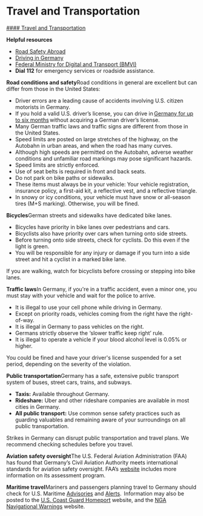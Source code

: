 # Travel and Transportation

[#### Travel and Transportation](javascript:void(0); "Travel and Transportation")

**Helpful resources**

* [Road Safety Abroad](https://travel.state.gov/content/travel/en/international-travel/while-abroad/driving-and-road-safety.html)
* [Driving in Germany](https://de.usembassy.gov/driving-in-germany/)
* [Federal Ministry for Digital and Transport (BMVI)](https://www.bmv.de/EN/Topics/Mobility/Road/Road-Safety/road-safety.html#:~:text=The%20number%20of%20road%20fatalities,fatality%20is%20one%20too%20many.)
* **Dial 112** for emergency services or roadside assistance.

**Road conditions and safety**Road conditions in general are excellent but can differ from those in the United States:

* Driver errors are a leading cause of accidents involving U.S. citizen motorists in Germany.
* If you hold a valid U.S. driver’s license, you can drive in [Germany for up to six months](https://de.usembassy.gov/driving-in-germany/?_ga=2.204184272.1797460205.1701971157-116128102.1701971156) without acquiring a German driver’s license.
* Many German traffic laws and traffic signs are different from those in the United States.
* Speed limits are posted on large stretches of the highway, on the Autobahn in urban areas, and when the road has many curves.
* Although high speeds are permitted on the Autobahn, adverse weather conditions and unfamiliar road markings may pose significant hazards.
* Speed limits are strictly enforced.
* Use of seat belts is required in front and back seats.
* Do not park on bike paths or sidewalks.
* These items must always be in your vehicle: Your vehicle registration, insurance policy, a first-aid kit, a reflective vest, and a reflective triangle.
* In snowy or icy conditions, your vehicle must have snow or all-season tires (M+S marking). Otherwise, you will be fined.

**Bicycles**German streets and sidewalks have dedicated bike lanes.

* Bicycles have priority in bike lanes over pedestrians and cars.
* Bicyclists also have priority over cars when turning onto side streets.
* Before turning onto side streets, check for cyclists. Do this even if the light is green.
* You will be responsible for any injury or damage if you turn into a side street and hit a cyclist in a marked bike lane.

If you are walking, watch for bicyclists before crossing or stepping into bike lanes.

**Traffic laws**In Germany, if you're in a traffic accident, even a minor one, you must stay with your vehicle and wait for the police to arrive.

* It is illegal to use your cell phone while driving in Germany.
* Except on priority roads, vehicles coming from the right have the right-of-way.
* It is illegal in Germany to pass vehicles on the right.
* Germans strictly observe the ‘slower traffic keep right’ rule.
* It is illegal to operate a vehicle if your blood alcohol level is 0.05% or higher.

You could be fined and have your driver's license suspended for a set period, depending on the severity of the violation.

**Public transportation**Germany has a safe, extensive public transport system of buses, street cars, trains, and subways.

* **Taxis:** Available throughout Germany.
* **Rideshare:** Uber and other rideshare companies are available in most cities in Germany.
* **All public transport:** Use common sense safety practices such as guarding valuables and remaining aware of your surroundings on all public transportation.

Strikes in Germany can disrupt public transportation and travel plans. We recommend checking schedules before you travel.

**Aviation safety oversight**The U.S. Federal Aviation Administration (FAA) has found that Germany’s Civil Aviation Authority meets international standards for aviation safety oversight. FAA’s [website](https://www.faa.gov/about/initiatives/iasa) includes more information on its assessment program.

**Maritime travel**Mariners and passengers planning travel to Germany should check for U.S. Maritime [Advisories](https://www.maritime.dot.gov/msci-advisories) and [Alerts](https://www.maritime.dot.gov/msci-alerts).  Information may also be posted to the [U.S. Coast Guard Homeport](https://msi.nga.mil/NavWarnings) website, and the [NGA Navigational Warnings](https://msi.nga.mil/NavWarnings) website.